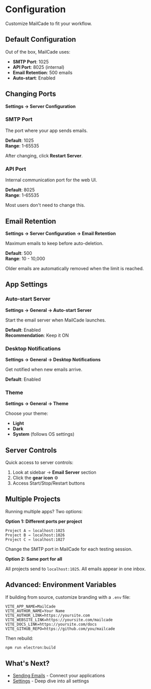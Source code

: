 # Configuration

Customize MailCade to fit your workflow.

## Default Configuration

Out of the box, MailCade uses:

- **SMTP Port**: 1025
- **API Port**: 8025 (internal)
- **Email Retention**: 500 emails
- **Auto-start**: Enabled

## Changing Ports

**Settings → Server Configuration**

### SMTP Port

The port where your app sends emails.

**Default**: 1025  
**Range**: 1-65535

After changing, click **Restart Server**.

### API Port

Internal communication port for the web UI.

**Default**: 8025  
**Range**: 1-65535

Most users don't need to change this.

## Email Retention

**Settings → Server Configuration → Email Retention**

Maximum emails to keep before auto-deletion.

**Default**: 500  
**Range**: 10 - 10,000

Older emails are automatically removed when the limit is reached.

## App Settings

### Auto-start Server

**Settings → General → Auto-start Server**

Start the email server when MailCade launches.

**Default**: Enabled  
**Recommendation**: Keep it ON

### Desktop Notifications

**Settings → General → Desktop Notifications**

Get notified when new emails arrive.

**Default**: Enabled

### Theme

**Settings → General → Theme**

Choose your theme:
- **Light**
- **Dark**
- **System** (follows OS settings)

## Server Controls

Quick access to server controls:

1. Look at sidebar → **Email Server** section
2. Click the **gear icon** ⚙️
3. Access Start/Stop/Restart buttons

## Multiple Projects

Running multiple apps? Two options:

**Option 1: Different ports per project**
```
Project A → localhost:1025
Project B → localhost:1026
Project C → localhost:1027
```

Change the SMTP port in MailCade for each testing session.

**Option 2: Same port for all**

All projects send to `localhost:1025`. All emails appear in one inbox.

## Advanced: Environment Variables

If building from source, customize branding with a `.env` file:

```env
VITE_APP_NAME=MailCade
VITE_AUTHOR_NAME=Your Name
VITE_AUTHOR_LINK=https://yoursite.com
VITE_WEBSITE_LINK=https://yoursite.com/mailcade
VITE_DOCS_LINK=https://yoursite.com/docs
VITE_GITHUB_REPO=https://github.com/you/mailcade
```

Then rebuild:
```bash
npm run electron:build
```

## What's Next?

- [Sending Emails](../usage/sending-emails.md) - Connect your applications
- [Settings](../advanced/settings.md) - Deep dive into all settings
